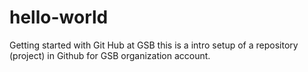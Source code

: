 # hello-world
Getting started with Git Hub at GSB
this is a intro setup of a repository (project) in Github for GSB organization account.
